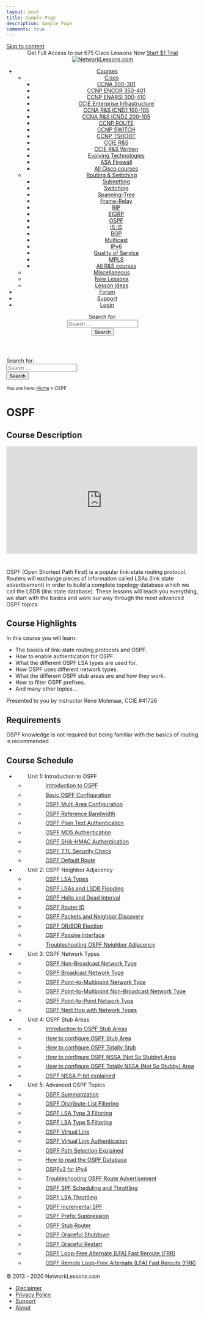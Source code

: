 ```yaml
---
layout: post
title: Sample Page
description: Sample Page
comments: true
---
```




<!doctype html>
<html lang="en-US" id="arve">
<head>
<meta charset="UTF-8">
<meta name="viewport" content="width=device-width, initial-scale=1">
<link rel="profile" href="http://gmpg.org/xfn/11">
<link rel="shortcut icon" href="https://networklessons.com/wp-content/themes/networklessons/assets/images/favicon/favicon.ico" type="image/x-icon"/>
<link rel="apple-touch-icon" href="https://cdn.networklessons.com/wp-content/themes/networklessons/assets/images/favicon/xapple-touch-icon.png.pagespeed.ic.z2TI_Z7Ff6.webp"/>
<link rel="apple-touch-icon" sizes="57x57" href="https://cdn.networklessons.com/wp-content/themes/networklessons/assets/images/favicon/xapple-touch-icon-57x57.png.pagespeed.ic.z2TI_Z7Ff6.webp"/>
<link rel="apple-touch-icon" sizes="72x72" href="https://cdn.networklessons.com/wp-content/themes/networklessons/assets/images/favicon/xapple-touch-icon-72x72.png.pagespeed.ic.UUQG9mX1Vu.webp"/>
<link rel="apple-touch-icon" sizes="76x76" href="https://cdn.networklessons.com/wp-content/themes/networklessons/assets/images/favicon/xapple-touch-icon-76x76.png.pagespeed.ic.J1Uw1TOEaG.webp"/>
<link rel="apple-touch-icon" sizes="114x114" href="https://cdn.networklessons.com/wp-content/themes/networklessons/assets/images/favicon/xapple-touch-icon-114x114.png.pagespeed.ic.QhspgAR73N.webp"/>
<link rel="apple-touch-icon" sizes="120x120" href="https://cdn.networklessons.com/wp-content/themes/networklessons/assets/images/favicon/xapple-touch-icon-120x120.png.pagespeed.ic.U4eQAQiJ-X.webp"/>
<link rel="apple-touch-icon" sizes="144x144" href="https://cdn.networklessons.com/wp-content/themes/networklessons/assets/images/favicon/xapple-touch-icon-144x144.png.pagespeed.ic.0W9b03PlnE.webp"/>
<link rel="apple-touch-icon" sizes="152x152" href="https://cdn.networklessons.com/wp-content/themes/networklessons/assets/images/favicon/xapple-touch-icon-152x152.png.pagespeed.ic.n7FL4Sg_7Y.webp"/>
<link rel="apple-touch-icon" sizes="180x180" href="https://cdn.networklessons.com/wp-content/themes/networklessons/assets/images/favicon/xapple-touch-icon-180x180.png.pagespeed.ic.EtOzB1E_UG.webp"/>
<title>OSPF Course | NetworkLessons.com</title>
<style type="text/css">.ui-menu .ui-menu-item{font-size:14px;background:#fff;color:#333;font-weight:normal;text-shadow:0;border:0;-moz-border-radius:0;-webkit-border-radius:0;border-radius:0;white-space:nowrap}.ui-menu .ui-menu-item.ui-state-focus,.ui-menu .ui-menu-item.ui-state-hover,.ui-menu .ui-menu-item.ui-state-active{font-size:14px;background:#efefef;color:#333;margin:0;text-shadow:0;border:0}.acs_suggesting{background:url(https://cdn.networklessons.com/wp-content/plugins/cloud-search/images/loading.gif.pagespeed.ce.WkdLy9jS8o.gif) no-repeat 98% 50%!important}</style>
<!-- Google Tag Manager for WordPress by gtm4wp.com -->
<script data-cfasync="false" data-pagespeed-no-defer type="text/javascript">var gtm4wp_datalayer_name="dataLayer";var dataLayer=dataLayer||[];var gtm4wp_scrollerscript_debugmode=false;var gtm4wp_scrollerscript_callbacktime=100;var gtm4wp_scrollerscript_readerlocation=150;var gtm4wp_scrollerscript_contentelementid="content";var gtm4wp_scrollerscript_scannertime=60;</script>
<!-- End Google Tag Manager for WordPress by gtm4wp.com -->
<!-- This site is optimized with the Yoast SEO plugin v13.2 - https://yoast.com/wordpress/plugins/seo/ -->
<meta name="description" content="OSPF (Open Shortest Path First) is a popular link-state routing protocol. This course starts with the basics of OSPF and walks you through all topics."/>
<meta name="robots" content="max-snippet:-1, max-image-preview:large, max-video-preview:-1"/>
<link rel="canonical" href="https://networklessons.com/ospf"/>
<link rel="next" href="https://networklessons.com/ospf/page/2"/>
<meta property="og:locale" content="en_US"/>
<meta property="og:type" content="object"/>
<meta property="og:title" content="OSPF Course | NetworkLessons.com"/>
<meta property="og:description" content="OSPF (Open Shortest Path First) is a popular link-state routing protocol. This course starts with the basics of OSPF and walks you through all topics."/>
<meta property="og:url" content="https://networklessons.com/ospf"/>
<meta property="og:site_name" content="NetworkLessons.com"/>
<script type='application/ld+json' class='yoast-schema-graph yoast-schema-graph--main'>{"@context":"https://schema.org","@graph":[{"@type":"WebSite","@id":"https://networklessons.com/#website","url":"https://networklessons.com/","name":"NetworkLessons.com","inLanguage":"en-US","potentialAction":{"@type":"SearchAction","target":"https://networklessons.com/?s={search_term_string}","query-input":"required name=search_term_string"}},{"@type":"CollectionPage","@id":"https://networklessons.com/ospf#webpage","url":"https://networklessons.com/ospf","name":"OSPF Course | NetworkLessons.com","isPartOf":{"@id":"https://networklessons.com/#website"},"inLanguage":"en-US","description":"OSPF (Open Shortest Path First) is a popular link-state routing protocol. This course starts with the basics of OSPF and walks you through all topics."}]}</script>
<!-- / Yoast SEO plugin. -->
<link rel='dns-prefetch' href='//player.vimeo.com'/>
<link rel='dns-prefetch' href='//a.opmnstr.com'/>
<link rel='dns-prefetch' href='//ajax.googleapis.com'/>
<link rel='dns-prefetch' href='//maxcdn.bootstrapcdn.com'/>
<link rel='dns-prefetch' href='//fonts.googleapis.com'/>
<link rel='dns-prefetch' href='//s.w.org'/>
<script type="text/javascript">window._wpemojiSettings={"baseUrl":"https:\/\/s.w.org\/images\/core\/emoji\/12.0.0-1\/72x72\/","ext":".png","svgUrl":"https:\/\/s.w.org\/images\/core\/emoji\/12.0.0-1\/svg\/","svgExt":".svg","source":{"concatemoji":"https:\/\/networklessons.com\/wp-includes\/js\/wp-emoji-release.min.js?ver=5.3.2"}};!function(e,a,t){var r,n,o,i,p=a.createElement("canvas"),s=p.getContext&&p.getContext("2d");function c(e,t){var a=String.fromCharCode;s.clearRect(0,0,p.width,p.height),s.fillText(a.apply(this,e),0,0);var r=p.toDataURL();return s.clearRect(0,0,p.width,p.height),s.fillText(a.apply(this,t),0,0),r===p.toDataURL()}function l(e){if(!s||!s.fillText)return!1;switch(s.textBaseline="top",s.font="600 32px Arial",e){case"flag":return!c([127987,65039,8205,9895,65039],[127987,65039,8203,9895,65039])&&(!c([55356,56826,55356,56819],[55356,56826,8203,55356,56819])&&!c([55356,57332,56128,56423,56128,56418,56128,56421,56128,56430,56128,56423,56128,56447],[55356,57332,8203,56128,56423,8203,56128,56418,8203,56128,56421,8203,56128,56430,8203,56128,56423,8203,56128,56447]));case"emoji":return!c([55357,56424,55356,57342,8205,55358,56605,8205,55357,56424,55356,57340],[55357,56424,55356,57342,8203,55358,56605,8203,55357,56424,55356,57340])}return!1}function d(e){var t=a.createElement("script");t.src=e,t.defer=t.type="text/javascript",a.getElementsByTagName("head")[0].appendChild(t)}for(i=Array("flag","emoji"),t.supports={everything:!0,everythingExceptFlag:!0},o=0;o<i.length;o++)t.supports[i[o]]=l(i[o]),t.supports.everything=t.supports.everything&&t.supports[i[o]],"flag"!==i[o]&&(t.supports.everythingExceptFlag=t.supports.everythingExceptFlag&&t.supports[i[o]]);t.supports.everythingExceptFlag=t.supports.everythingExceptFlag&&!t.supports.flag,t.DOMReady=!1,t.readyCallback=function(){t.DOMReady=!0},t.supports.everything||(n=function(){t.readyCallback()},a.addEventListener?(a.addEventListener("DOMContentLoaded",n,!1),e.addEventListener("load",n,!1)):(e.attachEvent("onload",n),a.attachEvent("onreadystatechange",function(){"complete"===a.readyState&&t.readyCallback()})),(r=t.source||{}).concatemoji?d(r.concatemoji):r.wpemoji&&r.twemoji&&(d(r.twemoji),d(r.wpemoji)))}(window,document,window._wpemojiSettings);</script>
<style type="text/css">img.wp-smiley,img.emoji{display:inline!important;border:none!important;box-shadow:none!important;height:1em!important;width:1em!important;margin:0 .07em!important;vertical-align:-.1em!important;background:none!important;padding:0!important}</style>
<link rel='stylesheet' id='wp-block-library-css' href='https://cdn.networklessons.com/wp-includes/css/dist/block-library/A.style.min.css,qver=5.3.2.pagespeed.cf.bmGJ7eUnBc.css' type='text/css' media='all'/>
<link rel='stylesheet' id='affwp-forms-css' href='https://networklessons.com/wp-content/plugins/affiliate-wp/assets/css/forms.min.css,qver=2.4.5.pagespeed.ce.oGBG5xP1-D.css' type='text/css' media='all'/>
<link rel='stylesheet' id='acs_style_suggest-css' href='https://cdn.networklessons.com/wp-content/plugins/cloud-search/css/dist/A.cloud-search-suggest.min.css,qver=2.8.4.pagespeed.cf.cFV47hX79H.css' type='text/css' media='all'/>
<style id='cmd_post_nav-css' media='all'>.cmd_post_nav{clear:both;margin:20px 0 60px;overflow:hidden}.cmd_post_nav div{display:block;width:245px;position:relative;color:#999;min-height:26px}.cmd_previous{float:left;padding-left:40px}.cmd_next{float:right;text-align:right;padding-right:40px}.cmd_post_nav>div>a>span{font-size:26px}.cmd_post_nav div a:after{position:absolute;color:inherit;font-size:56px;margin-top:-11px;height:22px;line-height:22px;top:34%}.cmd_previous a:after{content:'«';font:bold 16px sans-serif,arial;left:0}.cmd_next a:after{content:'»';font:bold 16px sans-serif,arial;right:0}.cmd_previous-1{float:left;padding-left:5px}.cmd_next-1{float:right;text-align:right;padding-right:5px}</style>
<style id='emnl_custom_styling_various_plugins-css' media='all'>#catapult-cookie-bar{padding:15px 40px 15px}#catapult-cookie-bar .ctcc-inner{font-size:11px}#catapult-cookie-bar .ctcc-more-info-link{text-decoration:underline!important}#comments ol.comment-list{padding:20px;font-size:85%}#comments .comment-content{clear:left}#comments li.comment{border-bottom:1px solid #ddd;margin-bottom:10px}#comments .comment-content{line-height:1.75em}</style>
<link rel='stylesheet' id='emnl_quizmaker_custom_styling-css' href='https://cdn.networklessons.com/wp-content/plugins/emnl-quizmaker-custom-css/A.emnl-quizmaker-custom-css.css,qver=5.3.2.pagespeed.cf.hsbmdJLA4M.css' type='text/css' media='all'/>
<style id='urlconditionalmenu-css' media='all'>#sidebar div.urlspecificmenu{font-size:80%;border:1px solid #888;padding:10px}</style>
<link rel='stylesheet' id='membermouse-jquery-css-css' href='//ajax.googleapis.com/ajax/libs/jqueryui/1.11.4/themes/smoothness/jquery-ui.css?ver=1.11.4' type='text/css' media='all'/>
<link rel='stylesheet' id='membermouse-main-css' href='https://cdn.networklessons.com/wp-content/plugins/membermouse/resources/css/common/A.mm-main.css,qver=2.3.2.pagespeed.cf.G1UY03Cv9D.css' type='text/css' media='all'/>
<link rel='stylesheet' id='membermouse-buttons-css' href='https://cdn.networklessons.com/wp-content/plugins/membermouse/resources/css/common/A.mm-buttons.css,qver=2.3.2.pagespeed.cf.omrvdn3YgG.css' type='text/css' media='all'/>
<link rel='stylesheet' id='membermouse-font-awesome-css' href='//maxcdn.bootstrapcdn.com/font-awesome/4.7.0/css/font-awesome.min.css?ver=5.3.2' type='text/css' media='all'/>
<link rel='stylesheet' id='quizmaker-google-fonts-css' href='https://fonts.googleapis.com/css?family=Roboto%3A300%2C400%2C500%2C700%7CMaterial+Icons&#038;ver=5.3.2' type='text/css' media='all'/>
<link rel='stylesheet' id='quizmaker-frontend-css' href='https://cdn.networklessons.com/wp-content/plugins/quizmaker/assets/css/A.frontend.css,qver=1.6.4.pagespeed.cf.WbNcOJvSZ9.css' type='text/css' media='all'/>
<link rel='stylesheet' id='quizmaker-frontend-extend-css' href='https://cdn.networklessons.com/wp-content/plugins/quizmaker/assets/css/A.frontend-extend.css,qver=1.0.7.pagespeed.cf.hELQkERZ-5.css' type='text/css' media='all'/>
<link rel='stylesheet' id='quizmaker-bootstrap-library-css' href='https://cdn.networklessons.com/wp-content/plugins/quizmaker/assets/vendor/bootstrap/css/A.bootstrap.min.css,qver=4.0.2.pagespeed.cf.UBaYOwqfJr.css' type='text/css' media='all'/>
<link rel='stylesheet' id='cookie-consent-style-css' href='https://cdn.networklessons.com/wp-content/plugins/uk-cookie-consent/assets/css/A.style.css,qver=5.3.2.pagespeed.cf.A5dKzr6VmQ.css' type='text/css' media='all'/>
<link rel='stylesheet' id='if-menu-site-css-css' href='https://cdn.networklessons.com/wp-content/plugins/if-menu/assets/A.if-menu-site.css,qver=5.3.2.pagespeed.cf.IsWAO5N7Xd.css' type='text/css' media='all'/>
<link rel='stylesheet' id='networklessons-app-style-css' href='https://cdn.networklessons.com/wp-content/themes/networklessons/dist/A.app.css,qver=1.0.0.pagespeed.cf.Dxmn-v2IWM.css' type='text/css' media='all'/>
<link rel='stylesheet' id='bellows-css' href='https://cdn.networklessons.com/wp-content/plugins/bellows-pro/pro/assets/css/A.bellows.min.css,qver=1.2.1.pagespeed.cf.YxqiGbChEU.css' type='text/css' media='all'/>
<script type='text/javascript' src='https://cdn.networklessons.com/wp-includes/js/jquery/jquery.js,qver=1.12.4-wp.pagespeed.jm.gp20iU5FlU.js'></script>
<script type='text/javascript' src='https://cdn.networklessons.com/wp-includes/js/jquery/jquery-migrate.min.js,qver=1.4.1.pagespeed.jm.C2obERNcWh.js'></script>
<script type='text/javascript'>var MemberMouseGlobal={"jsIsAdmin":"","adminUrl":"https:\/\/networklessons.com\/wp-admin\/","globalurl":"https:\/\/networklessons.com\/wp-content\/plugins\/membermouse","checkoutProcessingPaidMessage":"Please wait while we process your order...","checkoutProcessingFreeMessage":"Please wait while we create your account...","checkoutProcessingMessageCSS":"mm-checkout-processing-message","currencyInfo":{"currency":"USD","postfixIso":false,"name":"United States Dollar","int_curr_symbol":"&#85;&#83;&#68;&#32;","currency_symbol":"$","mon_decimal_point":".","mon_thousands_sep":",","mon_grouping":"3;3","positive_sign":"","negative_sign":"","int_frac_digits":"2","frac_digits":"2","p_cs_precedes":"1","p_sep_by_space":"0","n_cs_precedes":"1","n_sep_by_space":"0","p_sign_posn":"1","n_sign_posn":"1"}};</script>
<script src="https://cdn.networklessons.com/wp-content,_plugins,_membermouse,_resources,_js,_global.js,qver==2.3.2+wp-content,_plugins,_membermouse,_resources,_js,_common,_mm-common-core.js,qver==2.3.2+wp-includes,_js,_jquery,_ui,_core.min.js,qver==1.11.4+wp-includes,_js,_jquery,_ui,_widget.min.js,qver==1.11.4+wp-includes,_js,_jquery,_ui,_position.min.js,qver==1.11.4+wp-includes,_js,_jquery,_ui,_menu.min.js,qver==1.11.4.pagespeed.jc.-fMJw4lxol.js"></script><script>eval(mod_pagespeed_eDRI1ITgg0);</script>
<script>eval(mod_pagespeed_RO1NkJAlwO);</script>
<script>eval(mod_pagespeed_Dk2M868_qS);</script>
<script>eval(mod_pagespeed_kTL1ZJM98_);</script>
<script>eval(mod_pagespeed_BaeQKFX3LB);</script>
<script>eval(mod_pagespeed_K6oDZ$uJEe);</script>
<script type='text/javascript' src='https://cdn.networklessons.com/wp-includes/js/dist/vendor/wp-polyfill.min.js,qver=7.4.4.pagespeed.jm.IDXXuqbfAs.js'></script>
<script type='text/javascript'>('fetch'in window)||document.write('<script src="https://networklessons.com/wp-includes/js/dist/vendor/wp-polyfill-fetch.min.js?ver=3.0.0"></scr'+'ipt>');(document.contains)||document.write('<script src="https://networklessons.com/wp-includes/js/dist/vendor/wp-polyfill-node-contains.min.js?ver=3.26.0-0"></scr'+'ipt>');(window.FormData&&window.FormData.prototype.keys)||document.write('<script src="https://networklessons.com/wp-includes/js/dist/vendor/wp-polyfill-formdata.min.js?ver=3.0.12"></scr'+'ipt>');(Element.prototype.matches&&Element.prototype.closest)||document.write('<script src="https://networklessons.com/wp-includes/js/dist/vendor/wp-polyfill-element-closest.min.js?ver=2.0.2"></scr'+'ipt>');</script>
<script src="https://cdn.networklessons.com/wp-includes/js/dist/dom-ready.min.js,qver==2.5.1+a11y.min.js,qver==2.5.1.pagespeed.jc.z24AAW_u_k.js"></script><script>eval(mod_pagespeed_fxCj90hc3A);</script>
<script>eval(mod_pagespeed_dd7xOkrNXR);</script>
<script type='text/javascript'>var uiAutocompleteL10n={"noResults":"No results found.","oneResult":"1 result found. Use up and down arrow keys to navigate.","manyResults":"%d results found. Use up and down arrow keys to navigate.","itemSelected":"Item selected."};</script>
<script type='text/javascript' src='https://cdn.networklessons.com/wp-includes/js/jquery/ui/autocomplete.min.js,qver=1.11.4.pagespeed.jm.yI9QfIfaom.js'></script>
<script type='text/javascript'>var acs_config_suggest={"ajax_url":"https:\/\/networklessons.com\/wp-json\/cloud-search\/v1\/suggest","acs_suggest_selector":"input[name='s']","acs_suggest_trigger":"3","acs_suggest_results":"10","acs_suggest_click":"goto"};</script>
<script src="https://cdn.networklessons.com/wp-content/plugins/cloud-search,_js,_dist,_cloud-search-suggest.min.js,qver==2.8.4+membermouse,_resources,_js,_user,_mm-preview.js,qver==2.3.2+quizmaker,_assets,_vendor,_bootstrap,_js,_bootstrap.min.js,qver==4.0.1.pagespeed.jc.ck_wSBhW9k.js"></script><script>eval(mod_pagespeed_JiyZnngRxG);</script>
<script>eval(mod_pagespeed_$hk6VdxKog);</script>
<script>eval(mod_pagespeed_2csVZyLugr);</script>
<script type='text/javascript' src='https://networklessons.com/wp-content/plugins/quizmaker/assets/js/vue.js,qver=1.0.1.pagespeed.ce.TzH-X3A3-q.js'></script>
<script type='text/javascript'>var affwp_scripts={"ajaxurl":"https:\/\/networklessons.com\/wp-admin\/admin-ajax.php"};</script>
<script type='text/javascript'>!function(factory){"function"==typeof define&&define.amd?define(["jquery"],factory):factory(jQuery)}(function($){function encode(s){return config.raw?s:encodeURIComponent(s)}function decode(s){return config.raw?s:decodeURIComponent(s)}function stringifyCookieValue(value){return encode(config.json?JSON.stringify(value):String(value))}function parseCookieValue(s){0===s.indexOf('"')&&(s=s.slice(1,-1).replace(/\\"/g,'"').replace(/\\\\/g,"\\"));try{s=decodeURIComponent(s.replace(pluses," "))}catch(e){return}try{return config.json?JSON.parse(s):s}catch(e){}}function read(s,converter){var value=config.raw?s:parseCookieValue(s);return $.isFunction(converter)?converter(value):value}var pluses=/\+/g,config=$.cookie=function(key,value,options){if(void 0!==value&&!$.isFunction(value)){if(options=$.extend({},config.defaults,options),"number"==typeof options.expires){var days=options.expires,t=options.expires=new Date;t.setDate(t.getDate()+days)}return document.cookie=[encode(key),"=",stringifyCookieValue(value),options.expires?"; expires="+options.expires.toUTCString():"",options.path?"; path="+options.path:"",options.domain?"; domain="+options.domain:"",options.secure?"; secure":""].join("")}for(var result=key?void 0:{},cookies=document.cookie?document.cookie.split("; "):[],i=0,l=cookies.length;i<l;i++){var parts=cookies[i].split("="),name=decode(parts.shift()),cookie=parts.join("=");if(key&&key===name){result=read(cookie,value);break}key||void 0===(cookie=read(cookie))||(result[name]=cookie)}return result};config.defaults={},$.removeCookie=function(key,options){return void 0!==$.cookie(key)&&($.cookie(key,"",$.extend({},options,{expires:-1})),!0)}});</script>
<script type='text/javascript'>var affwp_debug_vars={"integrations":{"membermouse":"MemberMouse"},"version":"2.4.5","currency":"USD"};</script>
<script src="https://cdn.networklessons.com/wp-content/plugins/affiliate-wp,_assets,_js,_tracking.min.js,qver==2.4.5+duracelltomi-google-tag-manager,_js,_gtm4wp-form-move-tracker.js,qver==1.11.2+duracelltomi-google-tag-manager,_js,_gtm4wp-vimeo.js,qver==1.11.2+duracelltomi-google-tag-manager,_js,_analytics-talk-content-tracking.js,qver==1.11.2.pagespeed.jc.TTLn9f5o9i.js"></script><script>eval(mod_pagespeed_w3ziwcFjuD);</script>
<script>eval(mod_pagespeed_91JW_A2jh5);</script>
<script type='text/javascript' src='https://player.vimeo.com/api/player.js?ver=1.0'></script>
<script>eval(mod_pagespeed_lZxswWKUB2);</script>
<script>eval(mod_pagespeed_JZ_t6jW5Ua);</script>
<script type='text/javascript' data-cfasync="false" id="omapi-script" async="async" src='https://a.opmnstr.com/app/js/api.min.js'></script>
<link rel='https://api.w.org/' href='https://networklessons.com/wp-json/'/>
<link rel="EditURI" type="application/rsd+xml" title="RSD" href="https://networklessons.com/xmlrpc.php?rsd"/>
<meta name="generator" content="WordPress 5.3.2"/>
<style id="bellows-custom-generated-css">.bellows .bellows-nav *{line-height:1.75em}.bellows .bellows-nav .bellows-submenu .bellows-target{padding-left:20px}.bellows .bellows-nav .bellows-target,.bellows .bellows-nav .bellows-submenu .bellows-target{padding:2px}.bellows .bellows-nav .bellows-subtoggle{width:30px;left:0}.bellows .bellows-nav .bellows-menu-item>.bellows-target>.bellows-target-text{margin-left:30px}.bellows .bellows-nav .bellows-subtoggle .fa{top:40%}.bellows .bellows-nav .bellows-submenu .bellows-item-level-1 .bellows-subtoggle{left:25px}.bellows .bellows-nav .bellows-submenu .bellows-item-level-1 .bellows-target{padding-left:25px}.bellows .bellows-nav .bellows-submenu .bellows-item-level-2 .bellows-subtoggle{left:50px}.bellows .bellows-nav .bellows-submenu .bellows-item-level-2 .bellows-target{padding-left:50px}#sidebar .bellows .bellows-nav a.bellows-target{color:#000}#sidebar .bellows.bellows-main .bellows-nav .bellows-current-menu-item>.bellows-target,#sidebar .bellows.bellows-main .bellows-nav .bellows-current-menu-ancestor>.bellows-target{color:#557fae;font-weight:bold}#sidebar .bellows .bellows-current-menu-item{font-weight:bold;color:#557fae}#sidebar .bellows .bellows-nav .bellows-subtoggle .fa{top:44%}</style><style id="ctcc-css" type="text/css" media="screen">#catapult-cookie-bar{box-sizing:border-box;max-height:0;opacity:0;z-index:99999;overflow:hidden;color:#ccc;position:fixed;left:0;bottom:0;width:100%;background-color:#3d4744}#catapult-cookie-bar a{color:#fff}#catapult-cookie-bar .x_close span{background-color:#ccc}button#catapultCookie{background:#ccc;color:#ccc}#catapult-cookie-bar h3{color:#ccc}.has-cookie-bar #catapult-cookie-bar{opacity:1;max-height:999px;min-height:30px}</style>	<script type="text/javascript">var AFFWP=AFFWP||{};AFFWP.referral_var='affid';AFFWP.expiration=1;AFFWP.debug=0;AFFWP.referral_credit_last=0;</script>
<!-- Google Tag Manager for WordPress by gtm4wp.com -->
<script data-cfasync="false" data-pagespeed-no-defer type="text/javascript">var dataLayer_content={"visitorLoginState":"logged-out","pagePostType":"post","pagePostType2":"category-post","pageCategory":["ccie-routing-switching-written","ccnp-enarsi-300-410","ccnp-route","ospf"]};dataLayer.push(dataLayer_content);</script>
<script data-cfasync="false">(function(w,d,s,l,i){w[l]=w[l]||[];w[l].push({'gtm.start':new Date().getTime(),event:'gtm.js'});var f=d.getElementsByTagName(s)[0],j=d.createElement(s),dl=l!='dataLayer'?'&l='+l:'';j.async=true;j.src='//www.googletagmanager.com/gtm.'+'js?id='+i+dl;f.parentNode.insertBefore(j,f);})(window,document,'script','dataLayer','GTM-NWFSBS');</script>
<!-- End Google Tag Manager -->
<!-- End Google Tag Manager for WordPress by gtm4wp.com --><link rel="apple-touch-icon" sizes="180x180" href="/wp-content/uploads/fbrfg/xapple-touch-icon.png,qv=69P4gG4Gpq.pagespeed.ic.5YJF1cgONa.webp">
<link rel="icon" type="image/png" sizes="32x32" href="https://cdn.networklessons.com/wp-content/uploads/fbrfg/xfavicon-32x32.png,qv=69P4gG4Gpq.pagespeed.ic.zKqTxfWhk5.webp">
<link rel="icon" type="image/png" sizes="16x16" href="https://cdn.networklessons.com/wp-content/uploads/fbrfg/xfavicon-16x16.png,qv=69P4gG4Gpq.pagespeed.ic.dhGWv8yOW-.webp">
<link rel="manifest" href="/wp-content/uploads/fbrfg/site.webmanifest?v=69P4gG4Gpq">
<link rel="mask-icon" href="/wp-content/uploads/fbrfg/safari-pinned-tab.svg?v=69P4gG4Gpq" color="#5381b5">
<link rel="shortcut icon" href="/wp-content/uploads/fbrfg/favicon.ico?v=69P4gG4Gpq">
<meta name="msapplication-TileColor" content="#5381b5">
<meta name="msapplication-config" content="/wp-content/uploads/fbrfg/browserconfig.xml?v=69P4gG4Gpq">
<meta name="theme-color" content="#5381b5"><style type="text/css">.responsive-tabs .responsive-tabs__heading{display:none}.responsive-tabs .responsive-tabs__list__item{display:inline;cursor:pointer}.responsive-tabs-wrapper{clear:both;margin-bottom:20px;zoom:1}.responsive-tabs-wrapper:before,.responsive-tabs-wrapper:after{content:"";display:table}.responsive-tabs-wrapper:after{clear:both}.responsive-tabs .responsive-tabs__heading:focus,.responsive-tabs .responsive-tabs__list__item:focus{outline:1px solid transparent}.responsive-tabs .responsive-tabs__heading--active:focus,.responsive-tabs .responsive-tabs__list__item--active:focus{outline:none}.responsive-tabs ul.responsive-tabs__list{font-size:18px;line-height:18px;margin:20px 0 0 12px;padding:0}.responsive-tabs .responsive-tabs__list__item{background:transparent;border:1px solid transparent;border-bottom:none;-webkit-border-top-left-radius:3px;-webkit-border-top-right-radius:3px;-moz-border-radius-topleft:3px;-moz-border-radius-topright:3px;border-top-left-radius:3px;border-top-right-radius:3px;color:#999;font-size:18px;line-height:19px;text-transform:inherit;margin:1px 12px 0 0;padding:10px 12px 10px;white-space:nowrap;float:left;-webkit-user-select:none;-moz-user-select:none;-ms-user-select:none;user-select:none}.responsive-tabs .responsive-tabs__list__item .fa{margin-right:8px;line-height:.8}.responsive-tabs .responsive-tabs__list__item:hover{color:#333;background:transparent}.responsive-tabs .responsive-tabs__list__item--active,.responsive-tabs .responsive-tabs__list__item--active:hover{background:#fff;border-color:#ddd;color:#666;padding-bottom:11px;margin-top:0;position:relative;top:1px}.responsive-tabs .responsive-tabs__panel{background:#fff;border:1px solid #ddd;border-top:1px solid #ddd;-webkit-border-radius:0;-moz-border-radius:0;border-radius:0;-webkit-border-top-left-radius:0;-moz-border-radius-topleft:0;border-top-left-radius:0;clear:left;margin-bottom:0;padding:20px 20px 0;word-wrap:break-word}.responsive-tabs .responsive-tabs__panel:after{content:"";display:block;height:0;clear:both}.responsive-tabs__list .fa{display:none}@media (min-width:732px){.responsive-tabs .responsive-tabs__panel--closed-accordion-only{display:block}}@media (max-width:731px){.responsive-tabs .responsive-tabs__list{display:none}.responsive-tabs .responsive-tabs__heading{display:block;cursor:pointer}.responsive-tabs-wrapper{border-top:1px solid #ccc}.responsive-tabs .responsive-tabs__heading{background:#fff;border:1px solid #ccc;border-top:none;color:#777;font-size:18px;font-weight:normal;text-transform:inherit;margin:0;padding:10px 0;padding-left:20px;position:relative}.responsive-tabs .responsive-tabs__heading .fa{margin-right:8px;display:none}.responsive-tabs .responsive-tabs__heading:after{border-left:6px solid transparent;border-right:6px solid transparent;border-top:6px solid #777;content:"";display:block;position:absolute;right:20px;top:20px;height:0;width:0}.responsive-tabs .responsive-tabs__heading:hover{background:#eee;color:#777}.responsive-tabs .responsive-tabs__heading:hover:after{border-top:6px solid #777}.responsive-tabs .responsive-tabs__heading--active,.responsive-tabs .responsive-tabs__heading--active:hover{background:#ccc;color:#fff}.responsive-tabs .responsive-tabs__heading--active:after,.responsive-tabs .responsive-tabs__heading--active:hover:after{border-bottom:6px solid #fff;border-top:0;top:18px}.responsive-tabs .responsive-tabs__panel{background:#fff;border:1px solid #ccc;-webkit-border-radius:0;-moz-border-radius:0;border-radius:0;border-top:none;margin:0;padding:0 20px;padding-top:20px}}</style><script type="application/ld+json" class="emnl-schema-breadcrumbs">{"@context": "https://schema.org","@type": "BreadcrumbList","itemListElement": [{"@type": "ListItem","position": 0,"name": "Home","item": "https://networklessons.com"},{"@type": "ListItem","position": 1,"name": "OSPF","item": "https://networklessons.com/ospf"}]}</script>
<script data-pagespeed-no-defer>(function(){function f(a,b,d){if(a.addEventListener)a.addEventListener(b,d,!1);else if(a.attachEvent)a.attachEvent("on"+b,d);else{var c=a["on"+b];a["on"+b]=function(){d.call(this);c&&c.call(this)}}};window.pagespeed=window.pagespeed||{};var g=window.pagespeed;function k(a){this.g=[];this.f=0;this.h=!1;this.j=a;this.i=null;this.l=0;this.b=!1;this.a=0}function l(a,b){var d=b.getAttribute("data-pagespeed-lazy-position");if(d)return parseInt(d,0);var d=b.offsetTop,c=b.offsetParent;c&&(d+=l(a,c));d=Math.max(d,0);b.setAttribute("data-pagespeed-lazy-position",d);return d}
function m(a,b){var d,c,e;if(!a.b&&(0==b.offsetHeight||0==b.offsetWidth))return!1;a:if(b.currentStyle)c=b.currentStyle.position;else{if(document.defaultView&&document.defaultView.getComputedStyle&&(c=document.defaultView.getComputedStyle(b,null))){c=c.getPropertyValue("position");break a}c=b.style&&b.style.position?b.style.position:""}if("relative"==c)return!0;e=0;"number"==typeof window.pageYOffset?e=window.pageYOffset:document.body&&document.body.scrollTop?e=document.body.scrollTop:document.documentElement&&
document.documentElement.scrollTop&&(e=document.documentElement.scrollTop);d=window.innerHeight||document.documentElement.clientHeight||document.body.clientHeight;c=e;e+=d;var h=b.getBoundingClientRect();h?(e=h.top-d,c=h.bottom):(h=l(a,b),d=h+b.offsetHeight,e=h-e,c=d-c);return e<=a.f&&0<=c+a.f}
k.prototype.m=function(a){p(a);var b=this;window.setTimeout(function(){var d=a.getAttribute("data-pagespeed-lazy-src");if(d)if((b.h||m(b,a))&&-1!=a.src.indexOf(b.j)){var c=a.parentNode,e=a.nextSibling;c&&c.removeChild(a);a.c&&(a.getAttribute=a.c);a.removeAttribute("onload");a.tagName&&"IMG"==a.tagName&&g.CriticalImages&&f(a,"load",function(){g.CriticalImages.checkImageForCriticality(this);b.b&&(b.a--,b.a||g.CriticalImages.checkCriticalImages())});a.removeAttribute("data-pagespeed-lazy-src");a.removeAttribute("data-pagespeed-lazy-replaced-functions");
c&&c.insertBefore(a,e);if(c=a.getAttribute("data-pagespeed-lazy-srcset"))a.srcset=c,a.removeAttribute("data-pagespeed-lazy-srcset");a.src=d}else b.g.push(a)},0)};k.prototype.loadIfVisibleAndMaybeBeacon=k.prototype.m;k.prototype.s=function(){this.h=!0;q(this)};k.prototype.loadAllImages=k.prototype.s;function q(a){var b=a.g,d=b.length;a.g=[];for(var c=0;c<d;++c)a.m(b[c])}function t(a,b){return a.a?null!=a.a(b):null!=a.getAttribute(b)}
k.prototype.u=function(){for(var a=document.getElementsByTagName("img"),b=0,d;d=a[b];b++)t(d,"data-pagespeed-lazy-src")&&p(d)};k.prototype.overrideAttributeFunctions=k.prototype.u;function p(a){t(a,"data-pagespeed-lazy-replaced-functions")||(a.c=a.getAttribute,a.getAttribute=function(a){"src"==a.toLowerCase()&&t(this,"data-pagespeed-lazy-src")&&(a="data-pagespeed-lazy-src");return this.c(a)},a.setAttribute("data-pagespeed-lazy-replaced-functions","1"))}
g.o=function(a,b){function d(){if(!(c.b&&a||c.i)){var b=200;200<(new Date).getTime()-c.l&&(b=0);c.i=window.setTimeout(function(){c.l=(new Date).getTime();q(c);c.i=null},b)}}var c=new k(b);g.lazyLoadImages=c;f(window,"load",function(){c.b=!0;c.h=a;c.f=200;if(g.CriticalImages){for(var b=0,d=document.getElementsByTagName("img"),r=0,n;n=d[r];r++)-1!=n.src.indexOf(c.j)&&t(n,"data-pagespeed-lazy-src")&&b++;c.a=b;c.a||g.CriticalImages.checkCriticalImages()}q(c)});b.indexOf("data")&&((new Image).src=b);f(window,
"scroll",d);f(window,"resize",d)};g.lazyLoadInit=g.o;})();

pagespeed.lazyLoadInit(true, "/pagespeed_static/1.JiBnMqyl6S.gif");
</script></head>
<body class="archive category category-ospf category-19 has-site-notification-bar">
<div id="page" class="site">
<a class="skip-link screen-reader-text" href="#main">Skip to content</a>
<header class="site-header">
<div class="site-notification-bar">
Get Full Access to our 675 Cisco Lessons Now	<a class="btn btn-success" href="https://networklessons.com/sign-up"><span>Start $1 Trial</span></a>
</div>
<div class="site-header-inner">
<div class="container">
<div class="row sm-gutters main-row">
<div class="col-lg-4 col-8">
<a href="https://networklessons.com/" class="logo">
<script data-pagespeed-no-defer>(function(){for(var g="function"==typeof Object.defineProperties?Object.defineProperty:function(b,c,a){if(a.get||a.set)throw new TypeError("ES3 does not support getters and setters.");b!=Array.prototype&&b!=Object.prototype&&(b[c]=a.value)},h="undefined"!=typeof window&&window===this?this:"undefined"!=typeof global&&null!=global?global:this,k=["String","prototype","repeat"],l=0;l<k.length-1;l++){var m=k[l];m in h||(h[m]={});h=h[m]}var n=k[k.length-1],p=h[n],q=p?p:function(b){var c;if(null==this)throw new TypeError("The 'this' value for String.prototype.repeat must not be null or undefined");c=this+"";if(0>b||1342177279<b)throw new RangeError("Invalid count value");b|=0;for(var a="";b;)if(b&1&&(a+=c),b>>>=1)c+=c;return a};q!=p&&null!=q&&g(h,n,{configurable:!0,writable:!0,value:q});var t=this;function u(b,c){var a=b.split("."),d=t;a[0]in d||!d.execScript||d.execScript("var "+a[0]);for(var e;a.length&&(e=a.shift());)a.length||void 0===c?d[e]?d=d[e]:d=d[e]={}:d[e]=c};function v(b){var c=b.length;if(0<c){for(var a=Array(c),d=0;d<c;d++)a[d]=b[d];return a}return[]};function w(b){var c=window;if(c.addEventListener)c.addEventListener("load",b,!1);else if(c.attachEvent)c.attachEvent("onload",b);else{var a=c.onload;c.onload=function(){b.call(this);a&&a.call(this)}}};var x;function y(b,c,a,d,e){this.h=b;this.j=c;this.l=a;this.f=e;this.g={height:window.innerHeight||document.documentElement.clientHeight||document.body.clientHeight,width:window.innerWidth||document.documentElement.clientWidth||document.body.clientWidth};this.i=d;this.b={};this.a=[];this.c={}}function z(b,c){var a,d,e=c.getAttribute("data-pagespeed-url-hash");if(a=e&&!(e in b.c))if(0>=c.offsetWidth&&0>=c.offsetHeight)a=!1;else{d=c.getBoundingClientRect();var f=document.body;a=d.top+("pageYOffset"in window?window.pageYOffset:(document.documentElement||f.parentNode||f).scrollTop);d=d.left+("pageXOffset"in window?window.pageXOffset:(document.documentElement||f.parentNode||f).scrollLeft);f=a.toString()+","+d;b.b.hasOwnProperty(f)?a=!1:(b.b[f]=!0,a=a<=b.g.height&&d<=b.g.width)}a&&(b.a.push(e),b.c[e]=!0)}y.prototype.checkImageForCriticality=function(b){b.getBoundingClientRect&&z(this,b)};u("pagespeed.CriticalImages.checkImageForCriticality",function(b){x.checkImageForCriticality(b)});u("pagespeed.CriticalImages.checkCriticalImages",function(){A(x)});function A(b){b.b={};for(var c=["IMG","INPUT"],a=[],d=0;d<c.length;++d)a=a.concat(v(document.getElementsByTagName(c[d])));if(a.length&&a[0].getBoundingClientRect){for(d=0;c=a[d];++d)z(b,c);a="oh="+b.l;b.f&&(a+="&n="+b.f);if(c=!!b.a.length)for(a+="&ci="+encodeURIComponent(b.a[0]),d=1;d<b.a.length;++d){var e=","+encodeURIComponent(b.a[d]);131072>=a.length+e.length&&(a+=e)}b.i&&(e="&rd="+encodeURIComponent(JSON.stringify(B())),131072>=a.length+e.length&&(a+=e),c=!0);C=a;if(c){d=b.h;b=b.j;var f;if(window.XMLHttpRequest)f=new XMLHttpRequest;else if(window.ActiveXObject)try{f=new ActiveXObject("Msxml2.XMLHTTP")}catch(r){try{f=new ActiveXObject("Microsoft.XMLHTTP")}catch(D){}}f&&(f.open("POST",d+(-1==d.indexOf("?")?"?":"&")+"url="+encodeURIComponent(b)),f.setRequestHeader("Content-Type","application/x-www-form-urlencoded"),f.send(a))}}}function B(){var b={},c;c=document.getElementsByTagName("IMG");if(!c.length)return{};var a=c[0];if(!("naturalWidth"in a&&"naturalHeight"in a))return{};for(var d=0;a=c[d];++d){var e=a.getAttribute("data-pagespeed-url-hash");e&&(!(e in b)&&0<a.width&&0<a.height&&0<a.naturalWidth&&0<a.naturalHeight||e in b&&a.width>=b[e].o&&a.height>=b[e].m)&&(b[e]={rw:a.width,rh:a.height,ow:a.naturalWidth,oh:a.naturalHeight})}return b}var C="";u("pagespeed.CriticalImages.getBeaconData",function(){return C});u("pagespeed.CriticalImages.Run",function(b,c,a,d,e,f){var r=new y(b,c,a,e,f);x=r;d&&w(function(){window.setTimeout(function(){A(r)},0)})});})();pagespeed.CriticalImages.Run('/ngx_pagespeed_beacon','https://networklessons.com/ospf','SXaU--4lHT',false,false,'ZPRQ13cxdgk');</script><img src="https://networklessons.com/wp-content/themes/networklessons/assets/images/logo.svg" alt="NetworkLessons.com" data-pagespeed-url-hash="3541912559" onload="pagespeed.CriticalImages.checkImageForCriticality(this);"/>
</a>
</div>
<div class="col-lg-8 col-4 col-navigation">
<nav id="site-navigation" class="main-navigation">
<div class="menu-primary-container"><ul id="primary-menu" class="menu"><li id="menu-item-10143" class="menu-item menu-item-type-custom menu-item-object-custom current-menu-ancestor menu-item-has-children menu-item-10143"><a href="#">Courses</a>
<ul class="sub-menu">
<li id="menu-item-59830" class="menu-item menu-item-type-custom menu-item-object-custom menu-item-has-children menu-item-59830"><a href="#">Cisco</a>
<ul class="sub-menu">
<li id="menu-item-59413" class="menu-item menu-item-type-taxonomy menu-item-object-category menu-item-59413"><a href="https://networklessons.com/cisco/ccna-200-301">CCNA 200-301</a></li>
<li id="menu-item-60808" class="menu-item menu-item-type-taxonomy menu-item-object-category menu-item-60808"><a href="https://networklessons.com/cisco/ccnp-encor-350-401">CCNP ENCOR 350-401</a></li>
<li id="menu-item-61546" class="menu-item menu-item-type-taxonomy menu-item-object-category menu-item-61546"><a href="https://networklessons.com/cisco/ccnp-enarsi-300-410">CCNP ENARSI 300-410</a></li>
<li id="menu-item-62477" class="menu-item menu-item-type-taxonomy menu-item-object-category menu-item-62477"><a href="https://networklessons.com/cisco/ccie-enterprise-infrastructure">CCIE Enterprise Infrastructure</a></li>
<li id="menu-item-33774" class="menu-item menu-item-type-taxonomy menu-item-object-category menu-item-33774"><a href="https://networklessons.com/cisco/ccna-routing-switching-icnd1-100-105">CCNA R&#038;S ICND1 100-105</a></li>
<li id="menu-item-40575" class="menu-item menu-item-type-taxonomy menu-item-object-category menu-item-40575"><a href="https://networklessons.com/cisco/ccna-routing-switching-icnd2-200-105">CCNA R&#038;S ICND2 200-105</a></li>
<li id="menu-item-20090" class="menu-item menu-item-type-taxonomy menu-item-object-category menu-item-20090"><a href="https://networklessons.com/cisco/ccnp-route">CCNP ROUTE</a></li>
<li id="menu-item-20092" class="menu-item menu-item-type-taxonomy menu-item-object-category menu-item-20092"><a href="https://networklessons.com/cisco/ccnp-switch">CCNP SWITCH</a></li>
<li id="menu-item-20093" class="menu-item menu-item-type-taxonomy menu-item-object-category menu-item-20093"><a href="https://networklessons.com/cisco/ccnp-tshoot">CCNP TSHOOT</a></li>
<li id="menu-item-20089" class="menu-item menu-item-type-taxonomy menu-item-object-category menu-item-20089"><a href="https://networklessons.com/cisco/ccie-routing-switching">CCIE R&#038;S</a></li>
<li id="menu-item-38428" class="menu-item menu-item-type-taxonomy menu-item-object-category menu-item-38428"><a href="https://networklessons.com/cisco/ccie-routing-switching-written">CCIE R&#038;S Written</a></li>
<li id="menu-item-57682" class="menu-item menu-item-type-taxonomy menu-item-object-category menu-item-57682"><a href="https://networklessons.com/cisco/evolving-technologies">Evolving Technologies</a></li>
<li id="menu-item-37686" class="menu-item menu-item-type-taxonomy menu-item-object-category menu-item-37686"><a href="https://networklessons.com/cisco/asa-firewall">ASA Firewall</a></li>
<li id="menu-item-60491" class="menu-item menu-item-type-custom menu-item-object-custom menu-item-60491"><a href="https://networklessons.com/cisco">All Cisco courses</a></li>
</ul>
</li>
<li id="menu-item-59831" class="menu-item menu-item-type-custom menu-item-object-custom current-menu-ancestor current-menu-parent menu-item-has-children menu-item-59831"><a href="#">Routing &#038; Switching</a>
<ul class="sub-menu">
<li id="menu-item-20100" class="menu-item menu-item-type-taxonomy menu-item-object-category menu-item-20100"><a href="https://networklessons.com/subnetting">Subnetting</a></li>
<li id="menu-item-226" class="menu-item menu-item-type-taxonomy menu-item-object-category menu-item-226"><a href="https://networklessons.com/switching">Switching</a></li>
<li id="menu-item-225" class="menu-item menu-item-type-taxonomy menu-item-object-category menu-item-225"><a href="https://networklessons.com/spanning-tree">Spanning-Tree</a></li>
<li id="menu-item-1656" class="menu-item menu-item-type-taxonomy menu-item-object-category menu-item-1656"><a href="https://networklessons.com/frame-relay">Frame-Relay</a></li>
<li id="menu-item-1665" class="menu-item menu-item-type-taxonomy menu-item-object-category menu-item-1665"><a href="https://networklessons.com/rip">RIP</a></li>
<li id="menu-item-20102" class="menu-item menu-item-type-taxonomy menu-item-object-category menu-item-20102"><a href="https://networklessons.com/eigrp">EIGRP</a></li>
<li id="menu-item-20105" class="menu-item menu-item-type-taxonomy menu-item-object-category current-menu-item menu-item-20105"><a href="https://networklessons.com/ospf" aria-current="page">OSPF</a></li>
<li id="menu-item-55366" class="menu-item menu-item-type-taxonomy menu-item-object-category menu-item-55366"><a href="https://networklessons.com/is-is">IS-IS</a></li>
<li id="menu-item-20101" class="menu-item menu-item-type-taxonomy menu-item-object-category menu-item-20101"><a href="https://networklessons.com/bgp">BGP</a></li>
<li id="menu-item-1660" class="menu-item menu-item-type-taxonomy menu-item-object-category menu-item-1660"><a href="https://networklessons.com/multicast">Multicast</a></li>
<li id="menu-item-20103" class="menu-item menu-item-type-taxonomy menu-item-object-category menu-item-20103"><a href="https://networklessons.com/ipv6">IPv6</a></li>
<li id="menu-item-1664" class="menu-item menu-item-type-taxonomy menu-item-object-category menu-item-1664"><a href="https://networklessons.com/quality-of-service">Quality of Service</a></li>
<li id="menu-item-20104" class="menu-item menu-item-type-taxonomy menu-item-object-category menu-item-20104"><a href="https://networklessons.com/mpls">MPLS</a></li>
<li id="menu-item-60492" class="menu-item menu-item-type-custom menu-item-object-custom menu-item-60492"><a href="https://networklessons.com/routing-switching">All R&#038;S courses</a></li>
</ul>
</li>
<li id="menu-item-61969" class="menu-item menu-item-type-taxonomy menu-item-object-category menu-item-61969"><a href="https://networklessons.com/uncategorized">Miscellaneous</a></li>
<li id="menu-item-8339" class="menu-item menu-item-type-post_type menu-item-object-page menu-item-8339"><a href="https://networklessons.com/new-lessons"><i class="fa fa-plus"></i> New Lessons</a></li>
<li id="menu-item-7347" class="menu-item menu-item-type-post_type menu-item-object-page menu-item-7347"><a href="https://networklessons.com/member-ideas"><i class="fa fa-lightbulb-o"></i> Lesson Ideas</a></li>
</ul>
</li>
<li id="menu-item-8715" class="menu-item menu-item-type-custom menu-item-object-custom menu-item-8715"><a href="https://forum.networklessons.com">Forum</a></li>
<li id="menu-item-23483" class="menu-item menu-item-type-post_type menu-item-object-page menu-item-23483"><a href="https://networklessons.com/support">Support</a></li>
<li id="menu-item-56968" class="menu-item menu-item-type-custom menu-item-object-custom menu-item-56968"><a href="https://networklessons.com/login">Login</a></li>
</ul></div> <div class="main-navigation-close">
<i class="far fa-times"></i>
</div>
</nav>
<div class="main-navigation-toggle">
<span class="icon"></span>
</div>
<div class="d-none d-xl-block">
<form role="search" method="get" class="search-form" action="https://networklessons.com/">
<label for="search-form-5e642b826fa39" class="sr-only">
<span class="screen-reader-text">Search for:</span>
</label>
<div class="input-group">
<input type="search" id="search-form-5e642b826fa39" class="search-field form-control" placeholder="Search &hellip;" value="" name="s"/>
<div class="input-group-append">
<button type="submit" class="search-submit btn btn-white">
<span class="screen-reader-text">Search</span>
<i class="far fa-search"></i>
</button>
</div>
</div>
</form> </div>
</div>
</div>
</div>
</div>
<div class="fullpage-overlay main-navigation-overlay"></div>
</header>
<div class="d-xl-none">
<form role="search" method="get" class="search-form" action="https://networklessons.com/">
<label for="search-form-5e642b826fa91" class="sr-only">
<span class="screen-reader-text">Search for:</span>
</label>
<div class="input-group">
<input type="search" id="search-form-5e642b826fa91" class="search-field form-control" placeholder="Search &hellip;" value="" name="s"/>
<div class="input-group-append">
<button type="submit" class="search-submit btn btn-white">
<span class="screen-reader-text">Search</span>
<i class="far fa-search"></i>
</button>
</div>
</div>
</form> </div>
<div class="site-content container">
<div class="breadcrumbs" style="font-size: 12px;">You are here: <a href="https://networklessons.com">Home</a> » OSPF</div>	<div class="row">
<div id="primary" class="content-area col-md-8">
<main id="main" class="site-main">
<h1>OSPF</h1>
<div class="archive-content">
<div class="archive-description the-content">
<h2>Course Description</h2>
<p><div class="arve-wrapper" data-mode="normal" data-provider="vimeo" id="arve-288174518" style="max-width:500px;" itemscope itemtype="http://schema.org/VideoObject"><div class="arve-embed-container" style="padding-bottom:56.250000%"><meta itemprop="uploadDate" content="2018-01-04T11:14:53+00:00"><meta itemprop="thumbnailUrl" content="https://i.vimeocdn.com/video/731306966_1280.jpg"><meta itemprop="name" content="course-page-ospf"><span itemprop="description" class="arve-description arve-hidden">In the OSPF virtual link lesson, I explained how to configure a virtual link, but I didn&#039;t show how to enable virtual link authentication. That&#039;s what we are going to cover in this lesson. There are two authentication methods: Plain text MD5 I&#039;ll show you both options. Configuration Here is the topo</span><iframe allow="accelerometer; autoplay; encrypted-media; gyroscope; picture-in-picture" allowfullscreen class="arve-iframe fitvidsignore" frameborder="0" name sandbox="allow-scripts allow-same-origin allow-presentation allow-popups allow-popups-to-escape-sandbox allow-forms" scrolling="no" src="https://player.vimeo.com/video/288174518?html5=1&#038;title=0&#038;byline=0&#038;portrait=0&#038;autoplay=0" width="480" height="270"></iframe></div></div><br/>
OSPF (Open Shortest Path First) is a popular link-state routing protocol. Routers will exchange pieces of information called LSAs (link state advertisement) in order to build a complete topology database which we call the LSDB (link state database). These lessons will teach you everything, we start with the basics and work our way through the most advanced OSPF topics.</p>
<h2>Course Highlights</h2>
<p>In this course you will learn:</p>
<ul>
<li>The basics of link-state routing protocols and OSPF.</li>
<li>How to enable authentication for OSPF.</li>
<li>What the different OSPF LSA types are used for.</li>
<li>How OSPF uses different network types.</li>
<li>What the different OSPF stub areas are and how they work.</li>
<li>How to filter OSPF prefixes.</li>
<li>And many other topics&#8230;</li>
</ul>
<p>Presented to you by instructor Rene Molenaar, CCIE #41726</p>
<h2>Requirements</h2>
<p>OSPF knowledge is not required but being familiar with the basics of routing is recommended.</p>
</div>
<h2>Course Schedule</h2>
<nav id="bellows-main-ospf" class="bellows bellows-nojs bellows-main bellows-source-menu bellows-align-full bellows-skin-none"><ul id="menu-ospf" class="bellows-nav" data-bellows-config="main"><li id="menu-item-18659" class="bellows-menu-item bellows-menu-item-type-custom bellows-menu-item-object-custom bellows-menu-item-has-children bellows-menu-item-18659 bellows-item-level-0"><span class="bellows-target"><span class="bellows-target-title bellows-target-text">Unit 1: Introduction to OSPF</span><span class="bellows-subtoggle"><i class="bellows-subtoggle-icon-expand fa fa-plus-square"></i><i class="bellows-subtoggle-icon-collapse fa fa-minus-square"></i></span></span>
<ul class="bellows-submenu">
<li id="menu-item-18660" class="bellows-menu-item bellows-menu-item-type-custom bellows-menu-item-object-custom bellows-menu-item-18660 bellows-item-level-1"><a href="https://networklessons.com/ospf/introduction-to-ospf" class="bellows-target"><span class="bellows-target-title bellows-target-text">Introduction to OSPF</span></a></li>
<li id="menu-item-18661" class="bellows-menu-item bellows-menu-item-type-custom bellows-menu-item-object-custom bellows-menu-item-18661 bellows-item-level-1"><a href="https://networklessons.com/ospf/basic-ospf-configuration" class="bellows-target"><span class="bellows-target-title bellows-target-text">Basic OSPF Configuration</span></a></li>
<li id="menu-item-42663" class="bellows-menu-item bellows-menu-item-type-custom bellows-menu-item-object-custom bellows-menu-item-42663 bellows-item-level-1"><a href="https://networklessons.com/ospf/ospf-multi-area-configuration" class="bellows-target"><span class="bellows-target-title bellows-target-text">OSPF Multi Area Configuration</span></a></li>
<li id="menu-item-18662" class="bellows-menu-item bellows-menu-item-type-custom bellows-menu-item-object-custom bellows-menu-item-18662 bellows-item-level-1"><a href="https://networklessons.com/ospf/ospf-reference-bandwidth" class="bellows-target"><span class="bellows-target-title bellows-target-text">OSPF Reference Bandwidth</span></a></li>
<li id="menu-item-18663" class="bellows-menu-item bellows-menu-item-type-custom bellows-menu-item-object-custom bellows-menu-item-18663 bellows-item-level-1"><a href="https://networklessons.com/ospf/how-to-configure-ospf-plain-text-authentication" class="bellows-target"><span class="bellows-target-title bellows-target-text">OSPF Plain Text Authentication</span></a></li>
<li id="menu-item-18664" class="bellows-menu-item bellows-menu-item-type-custom bellows-menu-item-object-custom bellows-menu-item-18664 bellows-item-level-1"><a href="https://networklessons.com/ospf/how-to-configure-ospf-md5-authentication" class="bellows-target"><span class="bellows-target-title bellows-target-text">OSPF MD5 Authentication</span></a></li>
<li id="menu-item-47326" class="bellows-menu-item bellows-menu-item-type-custom bellows-menu-item-object-custom bellows-menu-item-47326 bellows-item-level-1"><a href="https://networklessons.com/ospf/ospf-hmac-sha-extended-authentication" class="bellows-target"><span class="bellows-target-title bellows-target-text">OSPF SHA-HMAC Authentication</span></a></li>
<li id="menu-item-47354" class="bellows-menu-item bellows-menu-item-type-custom bellows-menu-item-object-custom bellows-menu-item-47354 bellows-item-level-1"><a href="https://networklessons.com/ospf/ospf-ttl-security-check" class="bellows-target"><span class="bellows-target-title bellows-target-text">OSPF TTL Security Check</span></a></li>
<li id="menu-item-18665" class="bellows-menu-item bellows-menu-item-type-custom bellows-menu-item-object-custom bellows-menu-item-18665 bellows-item-level-1"><a href="https://networklessons.com/ospf/how-to-configure-ospf-default-route" class="bellows-target"><span class="bellows-target-title bellows-target-text">OSPF Default Route</span></a></li>
</ul>
</li>
<li id="menu-item-18666" class="bellows-menu-item bellows-menu-item-type-custom bellows-menu-item-object-custom bellows-menu-item-has-children bellows-menu-item-18666 bellows-item-level-0"><span class="bellows-target"><span class="bellows-target-title bellows-target-text">Unit 2: OSPF Neighbor Adjacency</span><span class="bellows-subtoggle"><i class="bellows-subtoggle-icon-expand fa fa-plus-square"></i><i class="bellows-subtoggle-icon-collapse fa fa-minus-square"></i></span></span>
<ul class="bellows-submenu">
<li id="menu-item-18667" class="bellows-menu-item bellows-menu-item-type-custom bellows-menu-item-object-custom bellows-menu-item-18667 bellows-item-level-1"><a href="https://networklessons.com/ospf/ospf-lsa-types-explained" class="bellows-target"><span class="bellows-target-title bellows-target-text">OSPF LSA Types</span></a></li>
<li id="menu-item-18668" class="bellows-menu-item bellows-menu-item-type-custom bellows-menu-item-object-custom bellows-menu-item-18668 bellows-item-level-1"><a href="https://networklessons.com/ospf/ospf-lsas-and-lsdb-flooding-tutorial" class="bellows-target"><span class="bellows-target-title bellows-target-text">OSPF LSAs and LSDB Flooding</span></a></li>
<li id="menu-item-18669" class="bellows-menu-item bellows-menu-item-type-custom bellows-menu-item-object-custom bellows-menu-item-18669 bellows-item-level-1"><a href="https://networklessons.com/ospf/ospf-hello-and-dead-interval" class="bellows-target"><span class="bellows-target-title bellows-target-text">OSPF Hello and Dead Interval</span></a></li>
<li id="menu-item-18670" class="bellows-menu-item bellows-menu-item-type-custom bellows-menu-item-object-custom bellows-menu-item-18670 bellows-item-level-1"><a href="https://networklessons.com/ospf/ospf-router-id" class="bellows-target"><span class="bellows-target-title bellows-target-text">OSPF Router ID</span></a></li>
<li id="menu-item-18671" class="bellows-menu-item bellows-menu-item-type-custom bellows-menu-item-object-custom bellows-menu-item-18671 bellows-item-level-1"><a href="https://networklessons.com/ospf/ospf-packets-and-neighbor-discovery" class="bellows-target"><span class="bellows-target-title bellows-target-text">OSPF Packets and Neighbor Discovery</span></a></li>
<li id="menu-item-18672" class="bellows-menu-item bellows-menu-item-type-custom bellows-menu-item-object-custom bellows-menu-item-18672 bellows-item-level-1"><a href="https://networklessons.com/ospf/ospf-drbdr-election-explained" class="bellows-target"><span class="bellows-target-title bellows-target-text">OSPF DR/BDR Election</span></a></li>
<li id="menu-item-18673" class="bellows-menu-item bellows-menu-item-type-custom bellows-menu-item-object-custom bellows-menu-item-18673 bellows-item-level-1"><a href="https://networklessons.com/ospf/ospf-passive-interface" class="bellows-target"><span class="bellows-target-title bellows-target-text">OSPF Passive Interface</span></a></li>
<li id="menu-item-18997" class="bellows-menu-item bellows-menu-item-type-custom bellows-menu-item-object-custom bellows-menu-item-18997 bellows-item-level-1"><a href="https://networklessons.com/ospf/troubleshooting-ospf-neighbor-adjacency" class="bellows-target"><span class="bellows-target-title bellows-target-text">Troubleshooting OSPF Neighbor Adjacency</span></a></li>
</ul>
</li>
<li id="menu-item-18674" class="bellows-menu-item bellows-menu-item-type-custom bellows-menu-item-object-custom bellows-menu-item-has-children bellows-menu-item-18674 bellows-item-level-0"><span class="bellows-target"><span class="bellows-target-title bellows-target-text">Unit 3: OSPF Network Types</span><span class="bellows-subtoggle"><i class="bellows-subtoggle-icon-expand fa fa-plus-square"></i><i class="bellows-subtoggle-icon-collapse fa fa-minus-square"></i></span></span>
<ul class="bellows-submenu">
<li id="menu-item-18675" class="bellows-menu-item bellows-menu-item-type-custom bellows-menu-item-object-custom bellows-menu-item-18675 bellows-item-level-1"><a href="https://networklessons.com/ospf/ospf-non-broadcast-network-type-over-frame-relay" class="bellows-target"><span class="bellows-target-title bellows-target-text">OSPF Non-Broadcast Network Type</span></a></li>
<li id="menu-item-18676" class="bellows-menu-item bellows-menu-item-type-custom bellows-menu-item-object-custom bellows-menu-item-18676 bellows-item-level-1"><a href="https://networklessons.com/ospf/ospf-broadcast-network-type-over-frame-relay" class="bellows-target"><span class="bellows-target-title bellows-target-text">OSPF Broadcast Network Type</span></a></li>
<li id="menu-item-18677" class="bellows-menu-item bellows-menu-item-type-custom bellows-menu-item-object-custom bellows-menu-item-18677 bellows-item-level-1"><a href="https://networklessons.com/ospf/ospf-point-to-multipoint-network-type-over-frame-relay" class="bellows-target"><span class="bellows-target-title bellows-target-text">OSPF Point-to-Multipoint Network Type</span></a></li>
<li id="menu-item-18678" class="bellows-menu-item bellows-menu-item-type-custom bellows-menu-item-object-custom bellows-menu-item-18678 bellows-item-level-1"><a href="https://networklessons.com/ospf/ospf-point-to-multipoint-non-broadcast-network-type-over-frame-relay" class="bellows-target"><span class="bellows-target-title bellows-target-text">OSPF Point-to-Multipoint Non-Broadcast Network Type</span></a></li>
<li id="menu-item-18679" class="bellows-menu-item bellows-menu-item-type-custom bellows-menu-item-object-custom bellows-menu-item-18679 bellows-item-level-1"><a href="https://networklessons.com/ospf/ospf-point-to-point-network-type-over-frame-relay" class="bellows-target"><span class="bellows-target-title bellows-target-text">OSPF Point-to-Point Network Type</span></a></li>
<li id="menu-item-18680" class="bellows-menu-item bellows-menu-item-type-custom bellows-menu-item-object-custom bellows-menu-item-18680 bellows-item-level-1"><a href="https://networklessons.com/ospf/ospf-next-hop-ip-address-with-different-network-types" class="bellows-target"><span class="bellows-target-title bellows-target-text">OSPF Next Hop with Network Types</span></a></li>
</ul>
</li>
<li id="menu-item-18681" class="bellows-menu-item bellows-menu-item-type-custom bellows-menu-item-object-custom bellows-menu-item-has-children bellows-menu-item-18681 bellows-item-level-0"><span class="bellows-target"><span class="bellows-target-title bellows-target-text">Unit 4: OSPF Stub Areas</span><span class="bellows-subtoggle"><i class="bellows-subtoggle-icon-expand fa fa-plus-square"></i><i class="bellows-subtoggle-icon-collapse fa fa-minus-square"></i></span></span>
<ul class="bellows-submenu">
<li id="menu-item-18682" class="bellows-menu-item bellows-menu-item-type-custom bellows-menu-item-object-custom bellows-menu-item-18682 bellows-item-level-1"><a href="https://networklessons.com/ospf/introduction-to-ospf-stub-areas" class="bellows-target"><span class="bellows-target-title bellows-target-text">Introduction to OSPF Stub Areas</span></a></li>
<li id="menu-item-18683" class="bellows-menu-item bellows-menu-item-type-custom bellows-menu-item-object-custom bellows-menu-item-18683 bellows-item-level-1"><a href="https://networklessons.com/ospf/how-to-configure-ospf-stub-area" class="bellows-target"><span class="bellows-target-title bellows-target-text">How to configure OSPF Stub Area</span></a></li>
<li id="menu-item-18684" class="bellows-menu-item bellows-menu-item-type-custom bellows-menu-item-object-custom bellows-menu-item-18684 bellows-item-level-1"><a href="https://networklessons.com/ospf/how-to-configure-ospf-totally-stub-area" class="bellows-target"><span class="bellows-target-title bellows-target-text">How to configure OSPF Totally Stub</span></a></li>
<li id="menu-item-18685" class="bellows-menu-item bellows-menu-item-type-custom bellows-menu-item-object-custom bellows-menu-item-18685 bellows-item-level-1"><a href="https://networklessons.com/ospf/how-to-configure-ospf-nssa-not-so-stubby-area" class="bellows-target"><span class="bellows-target-title bellows-target-text">How to configure OSPF NSSA (Not So Stubby) Area</span></a></li>
<li id="menu-item-18686" class="bellows-menu-item bellows-menu-item-type-custom bellows-menu-item-object-custom bellows-menu-item-18686 bellows-item-level-1"><a href="https://networklessons.com/ospf/how-to-configure-ospf-totally-nssa-area" class="bellows-target"><span class="bellows-target-title bellows-target-text">How to configure OSPF Totally NSSA (Not So Stubby) Area</span></a></li>
<li id="menu-item-18687" class="bellows-menu-item bellows-menu-item-type-custom bellows-menu-item-object-custom bellows-menu-item-18687 bellows-item-level-1"><a href="https://networklessons.com/ospf/ospf-nssa-p-bit-explained" class="bellows-target"><span class="bellows-target-title bellows-target-text">OSPF NSSA P-bit explained</span></a></li>
</ul>
</li>
<li id="menu-item-18688" class="bellows-menu-item bellows-menu-item-type-custom bellows-menu-item-object-custom bellows-menu-item-has-children bellows-menu-item-18688 bellows-item-level-0"><span class="bellows-target"><span class="bellows-target-title bellows-target-text">Unit 5: Advanced OSPF Topics</span><span class="bellows-subtoggle"><i class="bellows-subtoggle-icon-expand fa fa-plus-square"></i><i class="bellows-subtoggle-icon-collapse fa fa-minus-square"></i></span></span>
<ul class="bellows-submenu">
<li id="menu-item-18689" class="bellows-menu-item bellows-menu-item-type-custom bellows-menu-item-object-custom bellows-menu-item-18689 bellows-item-level-1"><a href="https://networklessons.com/ospf/how-to-configure-ospf-summarization" class="bellows-target"><span class="bellows-target-title bellows-target-text">OSPF Summarization</span></a></li>
<li id="menu-item-19056" class="bellows-menu-item bellows-menu-item-type-custom bellows-menu-item-object-custom bellows-menu-item-19056 bellows-item-level-1"><a href="https://networklessons.com/ospf/ospf-distribute-list-filtering" class="bellows-target"><span class="bellows-target-title bellows-target-text">OSPF Distribute-List Filtering</span></a></li>
<li id="menu-item-18690" class="bellows-menu-item bellows-menu-item-type-custom bellows-menu-item-object-custom bellows-menu-item-18690 bellows-item-level-1"><a href="https://networklessons.com/ospf/ospf-abr-type-3-lsa-filtering-on-cisco-ios" class="bellows-target"><span class="bellows-target-title bellows-target-text">OSPF LSA Type 3 Filtering</span></a></li>
<li id="menu-item-18691" class="bellows-menu-item bellows-menu-item-type-custom bellows-menu-item-object-custom bellows-menu-item-18691 bellows-item-level-1"><a href="https://networklessons.com/ospf/ospf-lsa-type-5-filtering-on-cisco-ios" class="bellows-target"><span class="bellows-target-title bellows-target-text">OSPF LSA Type 5 Filtering</span></a></li>
<li id="menu-item-18692" class="bellows-menu-item bellows-menu-item-type-custom bellows-menu-item-object-custom bellows-menu-item-18692 bellows-item-level-1"><a href="https://networklessons.com/ospf/how-to-configure-ospf-virtual-link" class="bellows-target"><span class="bellows-target-title bellows-target-text">OSPF Virtual Link</span></a></li>
<li id="menu-item-55257" class="bellows-menu-item bellows-menu-item-type-custom bellows-menu-item-object-custom bellows-menu-item-55257 bellows-item-level-1"><a href="https://networklessons.com/ospf/ospf-virtual-link-authentication" class="bellows-target"><span class="bellows-target-title bellows-target-text">OSPF Virtual Link Authentication</span></a></li>
<li id="menu-item-18693" class="bellows-menu-item bellows-menu-item-type-custom bellows-menu-item-object-custom bellows-menu-item-18693 bellows-item-level-1"><a href="https://networklessons.com/ospf/ospf-path-selection-explained" class="bellows-target"><span class="bellows-target-title bellows-target-text">OSPF Path Selection Explained</span></a></li>
<li id="menu-item-18694" class="bellows-menu-item bellows-menu-item-type-custom bellows-menu-item-object-custom bellows-menu-item-18694 bellows-item-level-1"><a href="https://networklessons.com/ospf/read-ospf-database" class="bellows-target"><span class="bellows-target-title bellows-target-text">How to read the OSPF Database</span></a></li>
<li id="menu-item-18695" class="bellows-menu-item bellows-menu-item-type-custom bellows-menu-item-object-custom bellows-menu-item-18695 bellows-item-level-1"><a href="https://networklessons.com/ospf/ospfv3-for-ipv4-configuration" class="bellows-target"><span class="bellows-target-title bellows-target-text">OSPFv3 for IPv4</span></a></li>
<li id="menu-item-18998" class="bellows-menu-item bellows-menu-item-type-custom bellows-menu-item-object-custom bellows-menu-item-18998 bellows-item-level-1"><a href="https://networklessons.com/ospf/troubleshooting-ospf-route-advertisement" class="bellows-target"><span class="bellows-target-title bellows-target-text">Troubleshooting OSPF Route Advertisement</span></a></li>
<li id="menu-item-47412" class="bellows-menu-item bellows-menu-item-type-custom bellows-menu-item-object-custom bellows-menu-item-47412 bellows-item-level-1"><a href="https://networklessons.com/ospf/ospf-spf-scheduling-tuning-with-spf-throttling" class="bellows-target"><span class="bellows-target-title bellows-target-text">OSPF SPF Scheduling and Throttling</span></a></li>
<li id="menu-item-47549" class="bellows-menu-item bellows-menu-item-type-custom bellows-menu-item-object-custom bellows-menu-item-47549 bellows-item-level-1"><a href="https://networklessons.com/ospf/ospf-lsa-throttling" class="bellows-target"><span class="bellows-target-title bellows-target-text">OSPF LSA Throttling</span></a></li>
<li id="menu-item-47668" class="bellows-menu-item bellows-menu-item-type-custom bellows-menu-item-object-custom bellows-menu-item-47668 bellows-item-level-1"><a href="https://networklessons.com/ospf/ospf-incremental-spf" class="bellows-target"><span class="bellows-target-title bellows-target-text">OSPF Incremental SPF</span></a></li>
<li id="menu-item-47736" class="bellows-menu-item bellows-menu-item-type-custom bellows-menu-item-object-custom bellows-menu-item-47736 bellows-item-level-1"><a href="https://networklessons.com/ospf/ospf-prefix-suppression" class="bellows-target"><span class="bellows-target-title bellows-target-text">OSPF Prefix Suppression</span></a></li>
<li id="menu-item-52180" class="bellows-menu-item bellows-menu-item-type-custom bellows-menu-item-object-custom bellows-menu-item-52180 bellows-item-level-1"><a href="https://networklessons.com/ospf/ospf-stub-router" class="bellows-target"><span class="bellows-target-title bellows-target-text">OSPF Stub Router</span></a></li>
<li id="menu-item-52189" class="bellows-menu-item bellows-menu-item-type-custom bellows-menu-item-object-custom bellows-menu-item-52189 bellows-item-level-1"><a href="https://networklessons.com/ospf/ospf-graceful-shutdown" class="bellows-target"><span class="bellows-target-title bellows-target-text">OSPF Graceful Shutdown</span></a></li>
<li id="menu-item-53484" class="bellows-menu-item bellows-menu-item-type-custom bellows-menu-item-object-custom bellows-menu-item-53484 bellows-item-level-1"><a href="https://networklessons.com/ospf/ospf-graceful-restart" class="bellows-target"><span class="bellows-target-title bellows-target-text">OSPF Graceful Restart</span></a></li>
<li id="menu-item-54702" class="bellows-menu-item bellows-menu-item-type-custom bellows-menu-item-object-custom bellows-menu-item-54702 bellows-item-level-1"><a href="https://networklessons.com/ospf/ospf-loop-free-alternate-lfa-fast-reroute-frr" class="bellows-target"><span class="bellows-target-title bellows-target-text">OSPF Loop-Free Alternate (LFA) Fast Reroute (FRR)</span></a></li>
<li id="menu-item-54906" class="bellows-menu-item bellows-menu-item-type-custom bellows-menu-item-object-custom bellows-menu-item-54906 bellows-item-level-1"><a href="https://networklessons.com/ospf/ospf-remote-loop-free-alternate-lfa-fast-reroute-frr" class="bellows-target"><span class="bellows-target-title bellows-target-text">OSPF Remote Loop-Free Alternate (LFA) Fast Reroute (FRR)</span></a></li>
</ul>
</li>
</ul></nav>
</div>
</main>
</div>
<aside id="secondary" class="widget-area col-md-4">
<section id="text-6" class="widget widget_text">	<div class="textwidget"><style type="text/css">.single-post #secondary{display:none}.single-post #main{width:100%}</style>
</div>
</section></aside>
</div>
</div>
<footer class="site-footer">
<div class="container">
<div class="site-footer-inner">
<div class="copyright">
&copy; 2013 - 2020 NetworkLessons.com </div>
<div class="menu-footer-container"><ul id="footer-menu" class="menu"><li id="menu-item-22469" class="menu-item menu-item-type-post_type menu-item-object-page menu-item-22469"><a href="https://networklessons.com/disclaimer">Disclaimer</a></li>
<li id="menu-item-22470" class="menu-item menu-item-type-post_type menu-item-object-page menu-item-22470"><a href="https://networklessons.com/privacy-policy">Privacy Policy</a></li>
<li id="menu-item-22468" class="menu-item menu-item-type-post_type menu-item-object-page menu-item-22468"><a href="https://networklessons.com/support">Support</a></li>
<li id="menu-item-59827" class="menu-item menu-item-type-post_type menu-item-object-page menu-item-59827"><a href="https://networklessons.com/about-networklessons-com">About</a></li>
</ul></div> </div>
</div>
</footer>
</div>
<!-- Drip Code -->
<script type="text/javascript">var _dcq=_dcq||[];var _dcs=_dcs||{};_dcs.account='5264318';(function(){var dc=document.createElement('script');dc.type='text/javascript';dc.async=true;dc.src='//tag.getdrip.com/5264318.js';var s=document.getElementsByTagName('script')[0];s.parentNode.insertBefore(dc,s);})();</script><div id="mm-payment-options-dialog"></div>
<div id="mm-payment-confirmation-dialog"></div>
<script>jQuery(document).ready(function(){if(jQuery.isFunction("dialog")){jQuery("#mm-payment-options-dialog").dialog({autoOpen:false});jQuery("#mm-payment-confirmation-dialog").dialog({autoOpen:false});}});</script>
<!-- Google Tag Manager (noscript) -->
<noscript><iframe src="https://www.googletagmanager.com/ns.html?id=GTM-NWFSBS" height="0" width="0" style="display:none;visibility:hidden"></iframe></noscript>
<!-- End Google Tag Manager (noscript) --><style id='advanced-responsive-video-embedder-css' media='all'>#arve .arve-wrapper,#tinymce .arve-wrapper{display:block;margin-bottom:1.5em;width:100%}#arve .arve-wrapper::after,#tinymce .arve-wrapper::after{content:"";display:table;clear:both}#arve .arve-wrapper.alignright,#tinymce .arve-wrapper.alignright{margin-top:.4em;margin-left:1.5em}#arve .arve-wrapper.alignleft,#tinymce .arve-wrapper.alignleft{margin-top:.4em;margin-right:1.5em}#arve .arve-embed-container,#tinymce .arve-embed-container{position:relative;display:block;padding:0;padding-bottom:56.25%;margin:0;height:0;overflow:hidden}#arve .arve-iframe,#arve .arve-play-btn,#arve .arve-thumbnail,#tinymce .arve-iframe,#tinymce .arve-play-btn,#tinymce .arve-thumbnail{position:absolute;padding:0;margin:0;top:0;left:0;bottom:0;height:100%;width:100%;border:0}#arve .arve-video,#tinymce .arve-video{padding:0;margin:0;width:100%}#arve .arve-promote-link,#tinymce .arve-promote-link{float:right;font-family:"Open Sans","Sagoe UI",Arvo,Lato,Arial,sans-serif;font-size:.8em}.arve-hidden{display:none!important}</style>
<script type='text/javascript'>var socialLoginVars={"endpointUrl":"https:\/\/networklessons.com\/wp-content\/plugins\/membermouse\/endpoints\/auth.php"};var socialLoginVars={"endpointUrl":"https:\/\/networklessons.com\/wp-content\/plugins\/membermouse\/endpoints\/auth.php"};var socialLoginVars={"endpointUrl":"https:\/\/networklessons.com\/wp-content\/plugins\/membermouse\/endpoints\/auth.php"};var socialLoginVars={"endpointUrl":"https:\/\/networklessons.com\/wp-content\/plugins\/membermouse\/endpoints\/auth.php"};</script>
<script src="https://cdn.networklessons.com/wp-content,_plugins,_membermouse,_resources,_js,_common,_mm-social_login.js,qver==2.3.2+wp-content,_plugins,_membermouse,_resources,_js,_common,_jquery.blockUI.js,qver==2.3.2+wp-includes,_js,_jquery,_ui,_accordion.min.js,qver==1.11.4+wp-includes,_js,_jquery,_ui,_button.min.js,qver==1.11.4+wp-includes,_js,_jquery,_ui,_datepicker.min.js,qver==1.11.4.pagespeed.jc.OYZ9_r-1C9.js"></script><script>eval(mod_pagespeed_j8$DQ1tjK3);</script>
<script>eval(mod_pagespeed_Lhz9dk6yDz);</script>
<script>eval(mod_pagespeed_jvWpbI1d8x);</script>
<script>eval(mod_pagespeed_o8WZBwvDDi);</script>
<script>eval(mod_pagespeed_AZPcVqr79d);</script>
<script type='text/javascript'>jQuery(document).ready(function(jQuery){jQuery.datepicker.setDefaults({"closeText":"Close","currentText":"Today","monthNames":["January","February","March","April","May","June","July","August","September","October","November","December"],"monthNamesShort":["Jan","Feb","Mar","Apr","May","Jun","Jul","Aug","Sep","Oct","Nov","Dec"],"nextText":"Next","prevText":"Previous","dayNames":["Sunday","Monday","Tuesday","Wednesday","Thursday","Friday","Saturday"],"dayNamesShort":["Sun","Mon","Tue","Wed","Thu","Fri","Sat"],"dayNamesMin":["S","M","T","W","T","F","S"],"dateFormat":"MM d, yy","firstDay":1,"isRTL":false});});</script>
<script src="https://cdn.networklessons.com/wp-includes/js/jquery/ui/mouse.min.js,qver==1.11.4+resizable.min.js,qver==1.11.4+draggable.min.js,qver==1.11.4+dialog.min.js,qver==1.11.4+droppable.min.js,qver==1.11.4+progressbar.min.js,qver==1.11.4+selectable.min.js,qver==1.11.4+sortable.min.js,qver==1.11.4.pagespeed.jc.TS3idc_a7i.js"></script><script>eval(mod_pagespeed_NR9rwuvef1);</script>
<script>eval(mod_pagespeed_pwwjxKtLjk);</script>
<script>eval(mod_pagespeed_OmiKTynRkc);</script>
<script>eval(mod_pagespeed_fL3bOZlWrD);</script>
<script>eval(mod_pagespeed_txYLIyKJ1q);</script>
<script>eval(mod_pagespeed_cTtLiT1IlO);</script>
<script>eval(mod_pagespeed_eFoMO53mSG);</script>
<script>eval(mod_pagespeed_B3tqYPDUj8);</script>
<script src="https://cdn.networklessons.com/wp-includes/js/jquery,_ui,_slider.min.js,qver==1.11.4+underscore.min.js,qver==1.8.3.pagespeed.jc._wRlx2JDFf.js"></script><script>eval(mod_pagespeed_Vd78VtefUV);</script>
<script>eval(mod_pagespeed_JMT55iCIec);</script>
<script type='text/javascript'>var frontendQuizmaker={"ajax_url":"https:\/\/networklessons.com?qm-ajax="};</script>
<script type='text/javascript' src='https://networklessons.com/wp-content/plugins/quizmaker/assets/js/front.min.js,qver=1.3.3.pagespeed.ce.fZKLjJP5RR.js'></script>
<script type='text/javascript'>var ctcc_vars={"expiry":"365","method":"1","version":"1"};</script>
<script src="https://cdn.networklessons.com/wp-content/plugins/uk-cookie-consent,_assets,_js,_uk-cookie-consent-js.js,qver==2.3.0+duracelltomi-google-tag-manager,_js,_gtm4wp-users.js,qver==1.11.2.pagespeed.jc.68Eysil_Yb.js"></script><script>eval(mod_pagespeed_XKHWeXWyAS);</script>
<script>eval(mod_pagespeed_g8UDxfSuUs);</script>
<script type='text/javascript' src='https://cdn.networklessons.com/wp-content/themes/networklessons/dist/bundle.js,qver=1.0.0.pagespeed.jm._264W0sUdg.js'></script>
<script type='text/javascript'>var bellows_data={"config":{"main":{"folding":"multiple","current":"on"}},"v":"1.2.1"};</script>
<script src="https://cdn.networklessons.com/wp-content,_plugins,_bellows-pro,_assets,_js,_bellows.min.js,qver==1.2.1+wp-includes,_js,_wp-embed.min.js,qver==5.3.2+wp-content,_plugins,_advanced-responsive-video-embedder,_public,_arve.min.js,qver==8.10.20.pagespeed.jc._cdSdEV5te.js"></script><script>eval(mod_pagespeed_ZVwXEgBkXt);</script>
<script>eval(mod_pagespeed_53B81jO0WE);</script>
<script>eval(mod_pagespeed_abccqCNFHR);</script>
<script type="text/javascript">jQuery(document).ready(function($){if(!catapultReadCookie("catAccCookies")){$("html").addClass("has-cookie-bar");$("html").addClass("cookie-bar-bottom-bar");$("html").addClass("cookie-bar-bar");}ctccFirstPage();});</script>
<div id="catapult-cookie-bar" class=" use_x_close"><div class="ctcc-inner "><span class="ctcc-left-side">We use cookies to give you the best personal experience on our website. By using our website, you agree to our use of cookies <a class="ctcc-more-info-link" tabindex=0 target="_blank" href="https://networklessons.com/privacy-policy">Read more.</a></span><span class="ctcc-right-side"></span><div class="x_close"><span></span><span></span></div></div><!-- custom wrapper class --></div><!-- #catapult-cookie-bar -->	<script type="text/javascript">var omapi_data={"wc_cart":[],"object_id":19,"object_key":"category","object_type":"term","term_ids":[]};</script>
</body>
</html>
